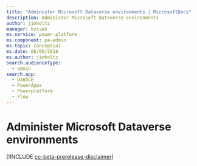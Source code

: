 ```yaml
---
title: "Administer Microsoft Dataverse environments | MicrosoftDocs"
description: Administer Microsoft Dataverse environments
author: jimholtz
manager: kvivek
ms.service: power-platform
ms.component: pa-admin
ms.topic: conceptual
ms.date: 08/08/2018
ms.author: jimholtz
search.audienceType: 
  - admin
search.app:
  - D365CE
  - PowerApps
  - Powerplatform
  - Flow
---
```

# Administer Microsoft Dataverse environments 

[!INCLUDE [cc-beta-prerelease-disclaimer](../includes/cc-beta-prerelease-disclaimer.md)]



